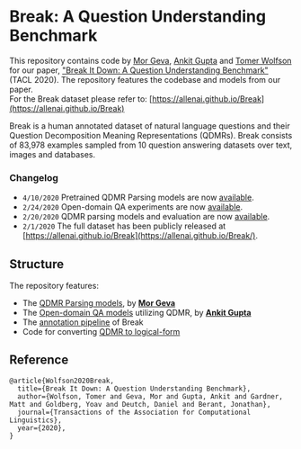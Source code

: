 # Break: A Question Understanding Benchmark

This repository contains code by [Mor Geva](https://mega002.github.io/), [Ankit Gupta](https://sites.google.com/view/ag1988/home) and [Tomer Wolfson](https://github.com/tomerwolgithub) for our paper, ["Break It Down: A Question Understanding Benchmark"](https://arxiv.org/abs/2001.11770v1) (TACL 2020). The repository features the codebase and models from our paper.   
For the Break dataset please refer to: [https://allenai.github.io/Break](https://allenai.github.io/Break)

Break is a human annotated dataset of natural language questions and their Question Decomposition Meaning Representations (QDMRs). Break consists of 83,978 examples sampled from 10 question answering datasets over text, images and databases.


### Changelog
- `4/10/2020` Pretrained QDMR Parsing models are now [available](https://github.com/tomerwolgithub/Break/tree/master/qdmr_parsing).
- `2/24/2020` Open-domain QA experiments are now [available](https://github.com/tomerwolgithub/Break/tree/master/break_utility).
- `2/20/2020` QDMR parsing models and evaluation are now [available](https://github.com/tomerwolgithub/Break/tree/master/qdmr_parsing).
- `2/1/2020` The full dataset has been publicly released at [https://allenai.github.io/Break](https://allenai.github.io/Break/).

## Structure
The repository features:
* The [QDMR Parsing models](https://github.com/tomerwolgithub/Break/tree/master/qdmr_parsing), by [**Mor Geva**](https://mega002.github.io/)
* The [Open-domain QA models](https://github.com/tomerwolgithub/Break/tree/master/break_utility) utilizing QDMR, by [**Ankit Gupta**](https://sites.google.com/view/ag1988/home)
* The [annotation pipeline](https://github.com/tomerwolgithub/Break/tree/master/annotation_pipeline) of Break
* Code for converting [QDMR to logical-form](https://github.com/tomerwolgithub/Break/tree/master/qdmr_to_logical_form)


## Reference

```
@article{Wolfson2020Break,
  title={Break It Down: A Question Understanding Benchmark},
  author={Wolfson, Tomer and Geva, Mor and Gupta, Ankit and Gardner, Matt and Goldberg, Yoav and Deutch, Daniel and Berant, Jonathan},
  journal={Transactions of the Association for Computational Linguistics},
  year={2020},
}
```
